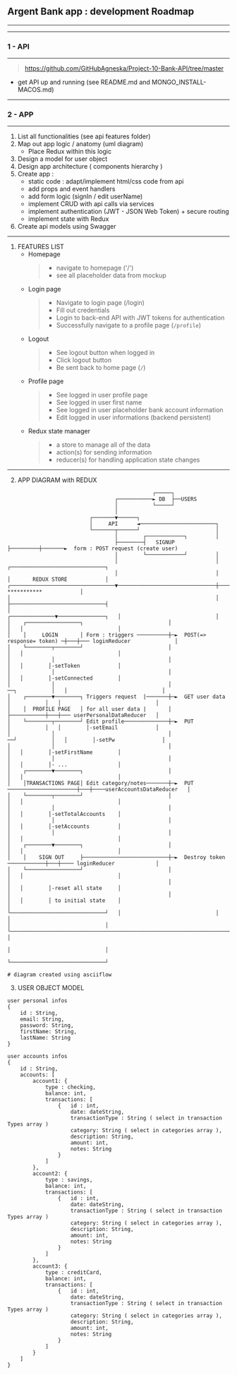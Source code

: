##  Argent Bank app : development Roadmap
---

---
### 1 - API
---
 > https://github.com/GitHubAgneska/Project-10-Bank-API/tree/master
- get API up and running (see README.md and MONGO_INSTALL-MACOS.md)

---
### 2 - APP
---
1. List all functionalities (see api features folder)
2. Map out app logic / anatomy (uml diagram)
   + Place Redux within this logic
3. Design a model for user object
4. Design app architecture ( components hierarchy )
5. Create app : 
    - static code : adapt/implement html/css code from api 
    - add props and event handlers
    - add form logic (signIn / edit userName)
    - implement CRUD with api calls via services
    - implement authentication (JWT - JSON Web Token) + secure routing
    - implement state with Redux
6. Create api models using Swagger

---
1. FEATURES LIST
    - Homepage
        > - navigate to homepage ('/')
        > - see all placeholder data from mockup
    - Login page
        > - Navigate to login page (/login)
        > - Fill out credentials
        > - Login to back-end API with JWT tokens for authentication
        > - Successfully navigate to a profile page (`/profile`)
    - Logout
        > - See logout button when logged in
        > - Click logout button
        > - Be sent back to home page (`/`)
    - Profile page
        > - See logged in user profile page
        > - See logged in user first name
        > - See logged in user placeholder bank account information
        > - Edit logged in user informations (backend persistent)
    - Redux state manager
        > - a store to manage all of the data
        > - action(s) for sending information
        > - reducer(s) for handling application state changes
---

2. APP DIAGRAM with REDUX
```
                                              ┌─────┐
                                  ┌───────────► DB  ├──USERS
                                  │           └─────┘
                                  │
                          ┌───────▼──────┐
                          │     API      ◄────────────────────────┐
                          └───────┬──────┘                        │
                                  │        ┌────────────┐         │
                                  ├────────┤   SIGNUP   ├─────────┼───────►  form : POST request (create user)
                                  │        └────────────┘         │
                                  │                               │                   ┌──────────────────────────────┐
                                  │                               │                   │       REDUX STORE            │
┌─────────────────────────────────▼───────────────────────────────┼───────────────────┤       ***********            │
│                                                                 │                   ├──────────────────────────────┤
│                                                  ┌──────────────▼───────────────┐   │                              │
│    ┌─────────────────┐                           │                              │   │                              │
│    │     LOGIN       │ Form : triggers ──────────┼─►  POST(=> response= token) ─┼───┼─── loginReducer              │
│    └────────┬────────┘                           │                              │   │                              │
│             │                                    │                              │   │        │-setToken            │
│             │                                    │                              │   │        │-setConnected        │
│             │                                    │                ──┐           │   │                              │
│    ┌────────▼────────┐ Triggers request  |───────┼─►  GET user data │           │   │                              │
│    │  PROFILE PAGE   │ for all user data |       │                  ├───────────┼───┼─── userPersonalDataReducer   │
│    └────────┬────────┘ Edit profile──────────────┼─►  PUT           │           │   │        │-setEmail            │
│             │                                    │                ──┘           │   │        │-setPw               │
│             │                                    │                              │   │        │-setFirstName        │
│             │                                    │                              │   │        │- ...                │
│    ┌────────▼────────┐                           │                              │   │                              │
│    │TRANSACTIONS PAGE│ Edit category/notes───────┼─►  PUT ──────────────────────┼───┼────userAccountsDataReducer   │
│    └────────┬────────┘                           │                              │   │                              │
│             │                                    │                              │   │        │-setTotalAccounts    │
│             │                                    │                              │   │        │-setAccounts         │
│             │                                    │                              │   │                              │
│    ┌────────▼────────┐                           │                              │   │                              │
│    │    SIGN OUT     ├───────────────────────────┼─►  Destroy token ────────────┼───┼──── loginReducer             │
│    └─────────────────┘                           │                              │   │                              │
│                                                  │                              │   │        │-reset all state     │
│                                                  │                              │   │        │ to initial state    │
│                                                  └──────────────────────────────┘   │                              │
│                                                                                     │                              │
└─────────────────────────────────────────────────────────────────────────────────────┤                              │
                                                                                      │                              │
                                                                                      └──────────────────────────────┘

# diagram created using asciiflow
```

3. USER OBJECT MODEL

````
user personal infos
{
    id : String,
    email: String,
    password: String,
    firstName: String,
    lastName: String
}

user accounts infos
{
    id : String,
    accounts: [
        account1: {
            type : checking,
            balance: int,
            transactions: [
                {   id : int,
                    date: dateString,
                    transactionType : String ( select in transaction Types array )
                    category: String ( select in categories array ),
                    description: String,
                    amount: int,
                    notes: String
                }
            ]
        },
        account2: {
            type : savings,
            balance: int,
            transactions: [
                {   id : int,
                    date: dateString,
                    transactionType : String ( select in transaction Types array )
                    category: String ( select in categories array ),
                    description: String,
                    amount: int,
                    notes: String
                }
            ]
        },
        account3: {
            type : creditCard,
            balance: int,
            transactions: [
                {   id : int,
                    date: dateString,
                    transactionType : String ( select in transaction Types array )
                    category: String ( select in categories array ),
                    description: String,
                    amount: int,
                    notes: String
                }
            ]
        }
    ]
}


````





